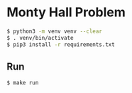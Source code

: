 # Monty Hall Problem

```bash
$ python3 -m venv venv --clear
$ . venv/bin/activate
$ pip3 install -r requirements.txt
```

## Run

```bash
$ make run
```
